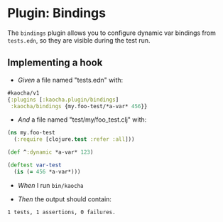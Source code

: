 # Plugin: Bindings

The `bindings` plugin allows you to configure dynamic var bindings from
  `tests.edn`, so they are visible during the test run.

## Implementing a hook

- <em>Given </em> a file named "tests.edn" with:

``` clojure
#kaocha/v1
{:plugins [:kaocha.plugin/bindings]
 :kaocha/bindings {my.foo-test/*a-var* 456}}
```


- <em>And </em> a file named "test/my/foo_test.clj" with:

``` clojure
(ns my.foo-test
  (:require [clojure.test :refer :all]))

(def ^:dynamic *a-var* 123)

(deftest var-test
  (is (= 456 *a-var*)))
```


- <em>When </em> I run `bin/kaocha`

- <em>Then </em> the output should contain:

``` nil
1 tests, 1 assertions, 0 failures.
```



